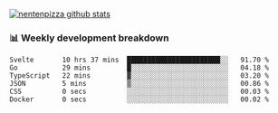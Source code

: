 [![nentenpizza github stats](https://github-readme-stats.vercel.app/api?username=nentenpizza&count_private=true)](https://github.com/anuraghazra/github-readme-stats)

### 📊 Weekly development breakdown
<!--START_SECTION:waka-->

```text
Svelte       10 hrs 37 mins  ███████████████████████░░   91.70 %
Go           29 mins         █░░░░░░░░░░░░░░░░░░░░░░░░   04.18 %
TypeScript   22 mins         ▓░░░░░░░░░░░░░░░░░░░░░░░░   03.20 %
JSON         5 mins          ▒░░░░░░░░░░░░░░░░░░░░░░░░   00.86 %
CSS          0 secs          ░░░░░░░░░░░░░░░░░░░░░░░░░   00.03 %
Docker       0 secs          ░░░░░░░░░░░░░░░░░░░░░░░░░   00.02 %
```

<!--END_SECTION:waka-->

